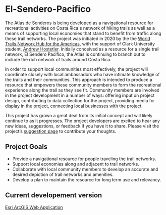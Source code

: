 # El-Sendero-Pacifico
The Atlas de Senderos is being developed as a navigational resource for recreational activities on Costa Rica's network of hiking trails as well as a means of supporting local economies that stand to benefit from traffic along these trail networks. The project was initiated in 2020 by the the <a href = “https://wtn-americas.org/”>World Trails Network Hub for the Americas</a>, with the support of Clark University student, <a href=”andrewhostetler.weebly.com”>Andrew Hostetler</a>. Initially conceived as a resource for a single trail network, El Sendero Pacifico, the Atlas is continuing to branch out to include the rich network of trails around Costa Rica.

In order to support local communities most effectively, the project will coordinate closely with local ambassadors who have intimate knowledge of the trails and their communities. This approach is intended to produce a resource that empowers these community members to form the recreational experience along the trail as they see fit. Community members are involved in the project development in a number of ways:
offering input on project design,
contributing to data collection for the project,
providing media for display in the project,
connecting local businesses with the project.

This project has grown a great deal from its initial concept and will likely continue to as it progresses. The project developers are excited to hear any new ideas, suggestions, or feedback if you have it to share. Please visit the project’s [suggestion page](https://docs.google.com/forms/d/e/1FAIpQLSdwXFRmnYOyU5VAs_JGu8n9lKLLCAZh_6mVQ-HnGVGSmFGxcA/viewform) to contribute your thoughts.

## Project Goals
- Provide a navigational resource for people traveling the trail networks.
- Support local economies along and adjacent to trail networks.
- Collaborate with local community members to develop an accurate and desired depiction of trail networks and amenities.
- Develop a plan to maintain the resource for long term use and relevancy.


## Current developement version
[Esri ArcGIS Web Application](https://clarku.maps.arcgis.com/apps/webappviewer/index.html?id=de32d97744fa4bc6b26ad824c4e0a8f9)
